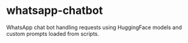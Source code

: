 # whatsapp-chatbot
WhatsApp chat bot handling requests using HuggingFace models and custom prompts loaded from scripts.
